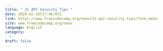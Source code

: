 ```yaml
---
title: " 31 API Security Tips "
date: 2020-02-16T17:46:07Z
link: https://www.freecodecamp.org/news/31-api-security-tips/?utm_medium=RSS&utm_source=news.12bit.vn
site: www.freecodecamp.org/news
language: English
category:
  -   
draft: false
---
```

